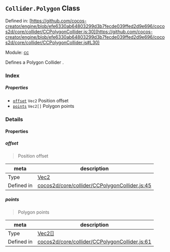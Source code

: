 ## `Collider.Polygon` Class


Defined in: [https://github.com/cocos-creator/engine/blob/efe6330ab64803299d3b7fecde039ffed2d9e696/cocos2d/core/collider/CCPolygonCollider.js:30](https://github.com/cocos-creator/engine/blob/efe6330ab64803299d3b7fecde039ffed2d9e696/cocos2d/core/collider/CCPolygonCollider.js#L30)

Module: [cc](../modules/cc.md)


Defines a Polygon Collider .



### Index

##### Properties

  - [`offset`](#offset) `Vec2` Position offset
  - [`points`](#points) `Vec2[]` Polygon points





### Details


#### Properties


##### offset

> Position offset

| meta | description |
|------|-------------|
| Type | <a href="../classes/Vec2.html" class="crosslink">Vec2</a> |
| Defined in | [cocos2d/core/collider/CCPolygonCollider.js:45](https://github.com/cocos-creator/engine/blob/efe6330ab64803299d3b7fecde039ffed2d9e696/cocos2d/core/collider/CCPolygonCollider.js#L45) |



##### points

> Polygon points

| meta | description |
|------|-------------|
| Type | <a href="../classes/Vec2.html" class="crosslink">Vec2[]</a> |
| Defined in | [cocos2d/core/collider/CCPolygonCollider.js:61](https://github.com/cocos-creator/engine/blob/efe6330ab64803299d3b7fecde039ffed2d9e696/cocos2d/core/collider/CCPolygonCollider.js#L61) |






